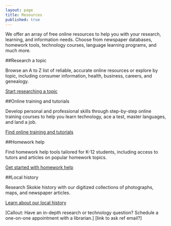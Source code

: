 ```yaml
---
layout: page
title: Resources
published: true
---
```


We offer an array of free online resources to help you with your research, learning, and information needs. Choose from newspaper databases, homework tools, technology courses, language learning programs, and much more.

##Research a topic

Browse an A to Z list of reliable, accurate online resources or explore by topic, including consumer information, health, business, careers, and genealogy.

[Start researching a topic](/resources/research-topic)

##Online training and tutorials

Develop personal and professional skills through step-by-step online training courses to help you learn technology, ace a test, master languages, and land a job.

[Find online training and tutorials](/resources/online-training-tutorials)

##Homework help

Find homework help tools tailored for K-12 students, including access to tutors and articles on popular homework topics.

[Get started with homework help](/resources/homework-help)

##Local history

Research Skokie history with our digitized collections of photographs, maps, and newspaper articles.

[Learn about our local history](/resources/local-history)

[Callout: Have an in-depth research or technology question? Schedule a one-on-one appointment with a librarian.] 
[link to ask ref email?]
